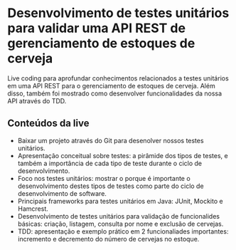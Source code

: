 # Desenvolvimento de testes unitários para validar uma API REST de gerenciamento de estoques de cerveja

Live coding para aprofundar conhecimentos relacionados a testes unitários em uma API REST 
para o gerenciamento de estoques de cerveja. Além disso, também foi mostrado como desenvolver 
funcionalidades da nossa API através do TDD.

## Conteúdos da live

- Baixar um projeto através do Git para desenolver nossos testes unitários. 
- Apresentação conceitual sobre testes: a pirâmide dos tipos de testes, e também a importância de cada tipo de teste durante o ciclo de desenvolvimento.
- Foco nos testes unitários: mostrar o porque é importante o desenvolvimento destes tipos de testes como parte do ciclo de desenvolvimento de software.
- Principais frameworks para testes unitários em Java: JUnit, Mockito e Hamcrest. 
- Desenvolvimento de testes unitários para validação de funcionalides básicas: criação, listagem, consulta por nome e exclusão de cervejas.
- TDD: apresentação e exemplo prático em 2 funcionaliades importantes: incremento e decremento do número de cervejas no estoque.

